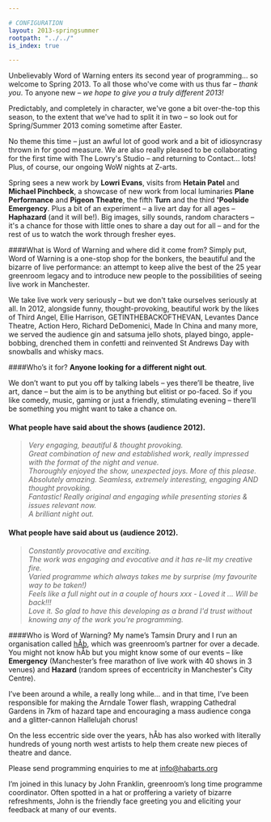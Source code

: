 ```yaml
---

# CONFIGURATION
layout: 2013-springsummer
rootpath: "../../"
is_index: true

---
```


Unbelievably Word of Warning enters its second year of programming... so welcome to Spring 2013. To all those who've come with us thus far – *thank you*. To anyone new – *we hope to give you a truly different 2013!*

Predictably, and completely in character, we've gone a bit over-the-top this season, to the extent that we've had to split it in two – so look out for Spring/Summer 2013 coming sometime after Easter.    

No theme this time – just an awful lot of good work and a bit of idiosyncrasy thrown in for good measure. We are also really pleased to be collaborating for the first time with The Lowry's Studio – and returning to Contact... lots! Plus, of course, our ongoing WoW nights at Z-arts.  

Spring sees a new work by **Lowri Evans**, visits from **Hetain Patel** and **Michael Pinchbeck**, a showcase of new work from local luminaries **Plane Performance** and **Pigeon Theatre**, the fifth **Turn** and the third **'Poolside Emergency**. Plus a bit of an experiment – a live art day for all ages – **Haphazard** (and it will be!). Big images, silly sounds, random characters – it's a chance for those with little ones to share a day out for all – and for the rest of us to watch the work through fresher eyes.   

####What is Word of Warning and where did it come from?
Simply put, Word of Warning is a one-stop shop for the bonkers, the beautiful and the bizarre of live performance: an attempt to keep alive the best of the 25 year greenroom legacy and to introduce new people to the possibilities of seeing live work in Manchester.

We take live work very seriously – but we don't take ourselves seriously at all. In 2012, alongside funny, thought-provoking, beautiful work by the likes of Third Angel, Ellie Harrison, GETINTHEBACKOFTHEVAN, Levantes Dance Theatre, Action Hero, Richard DeDomenici, Made In China and many more, we served the audience gin and satsuma jello shots, played bingo, apple-bobbing, drenched them in confetti and reinvented St Andrews Day with snowballs and whisky macs.

####Who’s it for?
**Anyone looking for a different night out**.    

We don’t want to put you off by talking labels – yes there’ll be theatre, live art, dance – but the aim is to be anything but elitist or po-faced. So if you like comedy, music, gaming or just a friendly, stimulating evening – there’ll be something you might want to take a chance on.    

#### What people have said about the shows (audience 2012).    
>*Very engaging, beautiful & thought provoking.*    
>*Great combination of new and established work, really impressed with the format of the night and venue.*   
>*Thoroughly enjoyed the show, unexpected joys. More of this please.*    
>*Absolutely amazing. Seamless, extremely interesting, engaging AND thought provoking.*    
>*Fantastic! Really original and engaging while presenting stories & issues relevant now.*   
>*A brilliant night out.*    
 
#### What people have said about us (audience 2012).    
>*Constantly provocative and exciting.*    
>*The work was engaging and evocative and it has re-lit my creative fire.*   
>*Varied programme which always takes me by surprise (my favourite way to be taken!)*    
>*Feels like a full night out in a couple of hours xxx - Loved it … Will be back!!!*   
>*Love it. So glad to have this developing as a brand I'd trust without knowing any of the work you're programming.*   

####Who is Word of Warning?
My name’s Tamsin Drury and I run an organisation called [hÅb](/hab/index.html), which was greenroom’s partner for over a decade. You might not know hÅb but you might know some of our events – like **Emergency** (Manchester’s free marathon of live work with 40 shows in 3 venues) and **Hazard** (random sprees of eccentricity in Manchester's City Centre).

I’ve been around a while, a really long while… and in that time, I’ve been responsible for making the Arndale Tower flash, wrapping Cathedral Gardens in 7km of hazard tape and encouraging a mass audience conga and a glitter-cannon Hallelujah chorus!    

On the less eccentric side over the years, hÅb has also worked with literally hundreds of young north west artists to help them create new pieces of theatre and dance.
          
Please send programming enquiries to me at info@habarts.org             

I’m joined in this lunacy by John Franklin, greenroom’s long time programme coordinator. Often spotted in a hat or proffering a variety of bizarre refreshments, John is the friendly face greeting you and eliciting your feedback at many of our events.    
